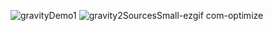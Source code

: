 ![gravityDemo1](https://github.com/user-attachments/assets/d880a457-e327-4276-839f-e70944312745)
![gravity2SourcesSmall-ezgif com-optimize](https://github.com/user-attachments/assets/2e713515-f16a-4237-9591-05a7f757f025)
